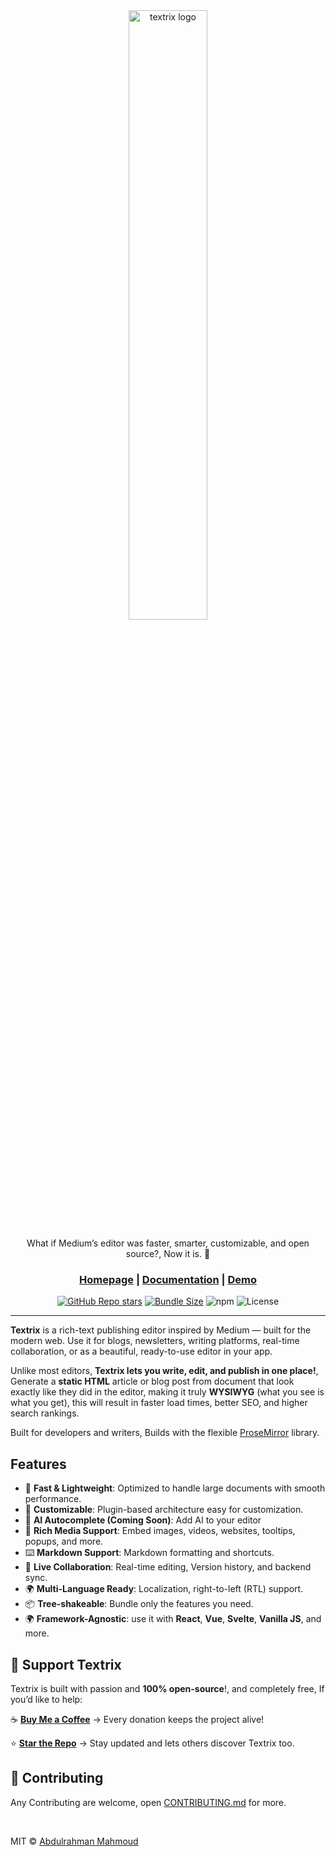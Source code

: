 <div align="center">

<picture>
  <source media="(prefers-color-scheme: light)" srcset="https://raw.githubusercontent.com/abdulrahman-mh/textrix/main/website/public/textrix.svg?raw=true">
  <img alt="textrix logo" src="https://raw.githubusercontent.com/abdulrahman-mh/textrix/main/website/public/textrix.dark.svg?raw=true" width="50%" height="50%">
</picture>

What if Medium’s editor was faster, smarter, customizable, and open source?, Now it is. 🚀

<h3>

[Homepage](https://textrix.vercel.app) | [Documentation](https://textrix.vercel.app/doc) | [Demo](https://textrix-demo.vercel.app/)

</h3>

[![GitHub Repo stars](https://img.shields.io/github/stars/abdulrahman-mh/textrix?style=social)](https://github.com/abdulrahman-mh/textrix/stargazers)
[![Bundle Size](https://img.shields.io/bundlephobia/minzip/textrix)](https://bundlephobia.com/result?p=textrix)
![npm](https://img.shields.io/npm/dm/textrix)
![License](https://img.shields.io/github/license/abdulrahman-mh/textrix)

</div>

---

**Textrix** is a rich-text publishing editor inspired by Medium — built for the modern web.
Use it for blogs, newsletters, writing platforms, real-time collaboration, or as a beautiful, ready-to-use editor in your app.

Unlike most editors, **Textrix lets you write, edit, and publish in one place!**,
Generate a **static HTML** article or blog post from document that look exactly like they did in the editor, making it truly **WYSIWYG** (what you see is what you get), this will result in faster load times, better SEO, and higher search rankings.

Built for developers and writers, Builds with the flexible [ProseMirror](https://prosemirror.net/) library.

## Features

- 🚀 **Fast & Lightweight**: Optimized to handle large documents with smooth performance.
- 🎨 **Customizable**: Plugin-based architecture easy for customization.
- 🧠 **AI Autocomplete (Coming Soon)**: Add AI to your editor
- 📝 **Rich Media Support**: Embed images, videos, websites, tooltips, popups, and more.
- ⌨️ **Markdown Support**: Markdown formatting and shortcuts.
- 🔄 **Live Collaboration**: Real-time editing, Version history, and backend sync.
- 🌍 **Multi-Language Ready**: Localization, right-to-left (RTL) support.
- 📦 **Tree-shakeable**: Bundle only the features you need.
- 🌍 **Framework-Agnostic**: use it with **React**, **Vue**, **Svelte**, **Vanilla JS**, and more.

## 💖 **Support Textrix**

Textrix is built with passion and **100% open-source**!, and completely free, If you’d like to help:

☕ **[Buy Me a Coffee](https://buymeacoffee.com/abdelrahmanm)** → Every donation keeps the project alive!

⭐ **[Star the Repo](#)** → Stay updated and lets others discover Textrix too.

## 🤝 Contributing

Any Contributing are welcome, open [CONTRIBUTING.md](./CONTRIBUTE.md) for more.

<br>

MIT © [Abdulrahman Mahmoud](https://github.com/abdulrahman-mh)
